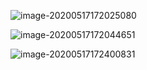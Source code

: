 ![image-20200517172025080](https://tva1.sinaimg.cn/large/007S8ZIlly1gewf0b8a8pj30q80ek79c.jpg)

![image-20200517172044651](https://tva1.sinaimg.cn/large/007S8ZIlly1gewf0eah18j30q80cygsg.jpg)

![image-20200517172400831](https://tva1.sinaimg.cn/large/007S8ZIlly1gewf0q8n41j30q80a8wk3.jpg)

 

